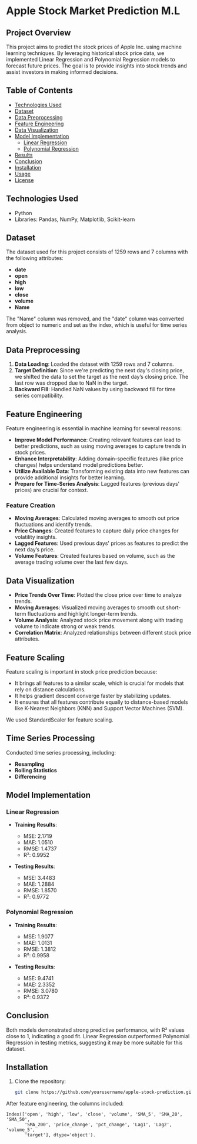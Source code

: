 # Apple Stock Market Prediction M.L

## Project Overview
This project aims to predict the stock prices of Apple Inc. using machine learning techniques. By leveraging historical stock price data, we implemented Linear Regression and Polynomial Regression models to forecast future prices. The goal is to provide insights into stock trends and assist investors in making informed decisions.

## Table of Contents
- [Technologies Used](#technologies-used)
- [Dataset](#dataset)
- [Data Preprocessing](#data-preprocessing)
- [Feature Engineering](#feature-engineering)
- [Data Visualization](#data-visualization)
- [Model Implementation](#model-implementation)
  - [Linear Regression](#linear-regression)
  - [Polynomial Regression](#polynomial-regression)
- [Results](#results)
- [Conclusion](#conclusion)
- [Installation](#installation)
- [Usage](#usage)
- [License](#license)

## Technologies Used
- Python
- Libraries: Pandas, NumPy, Matplotlib, Scikit-learn

## Dataset
The dataset used for this project consists of 1259 rows and 7 columns with the following attributes:
- **date**
- **open**
- **high**
- **low**
- **close**
- **volume**
- **Name**

The "Name" column was removed, and the "date" column was converted from object to numeric and set as the index, which is useful for time series analysis.

## Data Preprocessing
1. **Data Loading**: Loaded the dataset with 1259 rows and 7 columns.
2. **Target Definition**: Since we're predicting the next day's closing price, we shifted the data to set the target as the next day’s closing price. The last row was dropped due to NaN in the target.
3. **Backward Fill**: Handled NaN values by using backward fill for time series compatibility.

## Feature Engineering
Feature engineering is essential in machine learning for several reasons:
- **Improve Model Performance**: Creating relevant features can lead to better predictions, such as using moving averages to capture trends in stock prices.
- **Enhance Interpretability**: Adding domain-specific features (like price changes) helps understand model predictions better.
- **Utilize Available Data**: Transforming existing data into new features can provide additional insights for better learning.
- **Prepare for Time-Series Analysis**: Lagged features (previous days’ prices) are crucial for context.

### Feature Creation
- **Moving Averages**: Calculated moving averages to smooth out price fluctuations and identify trends.
- **Price Changes**: Created features to capture daily price changes for volatility insights.
- **Lagged Features**: Used previous days' prices as features to predict the next day’s price.
- **Volume Features**: Created features based on volume, such as the average trading volume over the last few days.

## Data Visualization
- **Price Trends Over Time**: Plotted the close price over time to analyze trends.
- **Moving Averages**: Visualized moving averages to smooth out short-term fluctuations and highlight longer-term trends.
- **Volume Analysis**: Analyzed stock price movement along with trading volume to indicate strong or weak trends.
- **Correlation Matrix**: Analyzed relationships between different stock price attributes.

## Feature Scaling
Feature scaling is important in stock price prediction because:
- It brings all features to a similar scale, which is crucial for models that rely on distance calculations.
- It helps gradient descent converge faster by stabilizing updates.
- It ensures that all features contribute equally to distance-based models like K-Nearest Neighbors (KNN) and Support Vector Machines (SVM).

We used StandardScaler for feature scaling.

## Time Series Processing
Conducted time series processing, including:
- **Resampling**
- **Rolling Statistics**
- **Differencing**

## Model Implementation

### Linear Regression
- **Training Results**:
  - MSE: 2.1719
  - MAE: 1.0510
  - RMSE: 1.4737
  - R²: 0.9952

- **Testing Results**:
  - MSE: 3.4483
  - MAE: 1.2884
  - RMSE: 1.8570
  - R²: 0.9772

### Polynomial Regression
- **Training Results**:
  - MSE: 1.9077
  - MAE: 1.0131
  - RMSE: 1.3812
  - R²: 0.9958

- **Testing Results**:
  - MSE: 9.4741
  - MAE: 2.3352
  - RMSE: 3.0780
  - R²: 0.9372

## Conclusion
Both models demonstrated strong predictive performance, with R² values close to 1, indicating a good fit. Linear Regression outperformed Polynomial Regression in testing metrics, suggesting it may be more suitable for this dataset.

## Installation
1. Clone the repository:
   ```bash
   git clone https://github.com/yourusername/apple-stock-prediction.git

After feature engineering, the columns included:
```plaintext
Index(['open', 'high', 'low', 'close', 'volume', 'SMA_5', 'SMA_20', 'SMA_50',
       'SMA_200', 'price_change', 'pct_change', 'Lag1', 'Lag2', 'volume_5',
       'target'], dtype='object').



